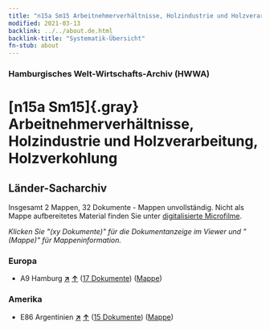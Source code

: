 ```yaml
---
title: "n15a Sm15 Arbeitnehmerverhältnisse, Holzindustrie und Holzverarbeitung, Holzverkohlung"
modified: 2021-03-13
backlink: ../../about.de.html
backlink-title: "Systematik-Übersicht"
fn-stub: about
---
```


### Hamburgisches Welt-Wirtschafts-Archiv (HWWA)

# [n15a Sm15]{.gray}&#8201; Arbeitnehmerverhältnisse, Holzindustrie und Holzverarbeitung, Holzverkohlung&#160; 







## Länder-Sacharchiv




Insgesamt 2 Mappen, 32 Dokumente - Mappen unvollständig.
Nicht als Mappe aufbereitetes Material finden Sie unter [digitalisierte Microfilme](/film/h1_sh.de.html).

_Klicken Sie "(xy Dokumente)" für die Dokumentanzeige im Viewer und "(Mappe)" für Mappeninformation._




### Europa

- A9 Hamburg [**&nearr;**](../../../geo/i/140905/about.de.html "Hamburg (alle Mappen)") [**&uarr;**](../../../geo/about.de.html#A9 "Ländersystematik") (<a href="https://pm20.zbw.eu/iiifview/folder/sh/140905,145219" title="über: Hamburg : Arbeitnehmerverhältnisse, Holzindustrie und Holzverarbeitung, Holzverkohlung" target="_blank">17 Dokumente</a>) ([Mappe](../../../../folder/sh/1409xx/140905/1452xx/145219/about.de.html))

### Amerika

- E86 Argentinien [**&nearr;**](../../../geo/i/141692/about.de.html "Argentinien (alle Mappen)") [**&uarr;**](../../../geo/about.de.html#E86 "Ländersystematik") (<a href="https://pm20.zbw.eu/iiifview/folder/sh/141692,145219" title="über: Argentinien : Arbeitnehmerverhältnisse, Holzindustrie und Holzverarbeitung, Holzverkohlung" target="_blank">15 Dokumente</a>) ([Mappe](../../../../folder/sh/1416xx/141692/1452xx/145219/about.de.html))








